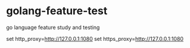 <!--
 * @Author: wushuangyue wushyue@163.com
 * @Date: 2023-03-18 12:53:58
 * @LastEditors: wushuangyue wushyue@163.com
 * @LastEditTime: 2023-03-18 13:17:42
 * @FilePath: \golang-feature-test\README.md
 * @Description: 这是默认设置,请设置`customMade`, 打开koroFileHeader查看配置 进行设置: https://github.com/OBKoro1/koro1FileHeader/wiki/%E9%85%8D%E7%BD%AE
-->
# golang-feature-test
go language feature study and testing

set http_proxy=http://127.0.0.1:1080
set https_proxy=http://127.0.0.1:1080
